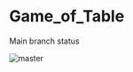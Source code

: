 # Game_of_Table


Main branch status

![master](https://github.com/RustamPlanirovich/Game_of_Table/workflows/Hello_world/badge.svg)
